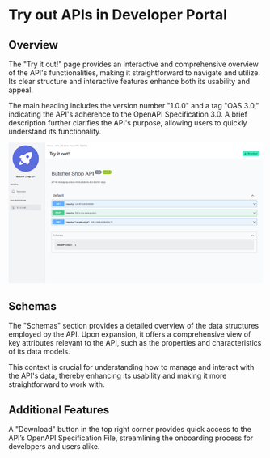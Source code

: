 # Try out APIs in Developer Portal 

<head>
  <meta name="guidename" content="API Management"/>
  <meta name="context" content="GUID-ce4f7470-085c-43ac-a0dc-7eab4847270d"/>
</head> 

## Overview

The "Try it out!" page provides an interactive and comprehensive overview of the API's functionalities, making it straightforward to navigate and utilize. Its clear structure and interactive features enhance both its usability and appeal.

The main heading includes the version number "1.0.0" and a tag "OAS 3.0," indicating the API's adherence to the OpenAPI Specification 3.0. A brief description further clarifies the API's purpose, allowing users to quickly understand its functionality.

![](../Images/img-cp-developer_portal_APIs_try_it_out.png)

## Schemas

The "Schemas" section provides a detailed overview of the data structures employed by the API. Upon expansion, it offers a comprehensive view of key attributes relevant to the API, such as the properties and characteristics of its data models.

This context is crucial for understanding how to manage and interact with the API's data, thereby enhancing its usability and making it more straightforward to work with.

## Additional Features

A "Download" button in the top right corner provides quick access to the API’s OpenAPI Specification File, streamlining the onboarding process for developers and users alike.